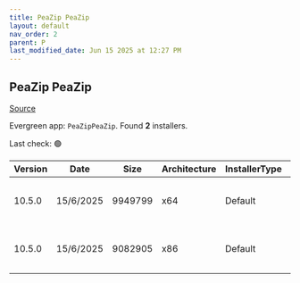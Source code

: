 ```yaml
---
title: PeaZip PeaZip
layout: default
nav_order: 2
parent: P
last_modified_date: Jun 15 2025 at 12:27 PM
---
```


## PeaZip PeaZip

[Source](https://peazip.github.io/)

Evergreen app: `PeaZipPeaZip`. Found **2** installers.

Last check: 🟢

| Version | Date      | Size    | Architecture | InstallerType | Type | URI                                                                                                                                                                        |
| ------- | --------- | ------- | ------------ | ------------- | ---- | -------------------------------------------------------------------------------------------------------------------------------------------------------------------------- |
| 10.5.0  | 15/6/2025 | 9949799 | x64          | Default       | exe  | [https://github.com/peazip/PeaZip/releases/download/10.5.0/peazip-10.5.0.WIN64.exe](https://github.com/peazip/PeaZip/releases/download/10.5.0/peazip-10.5.0.WIN64.exe)     |
| 10.5.0  | 15/6/2025 | 9082905 | x86          | Default       | exe  | [https://github.com/peazip/PeaZip/releases/download/10.5.0/peazip-10.5.0.WINDOWS.exe](https://github.com/peazip/PeaZip/releases/download/10.5.0/peazip-10.5.0.WINDOWS.exe) |
